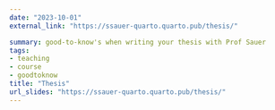 ```yaml
---
date: "2023-10-01"
external_link: "https://ssauer-quarto.quarto.pub/thesis/"

summary: good-to-know's when writing your thesis with Prof Sauer
tags:
- teaching
- course
- goodtoknow
title: "Thesis"
url_slides: "https://ssauer-quarto.quarto.pub/thesis/"
---
```



